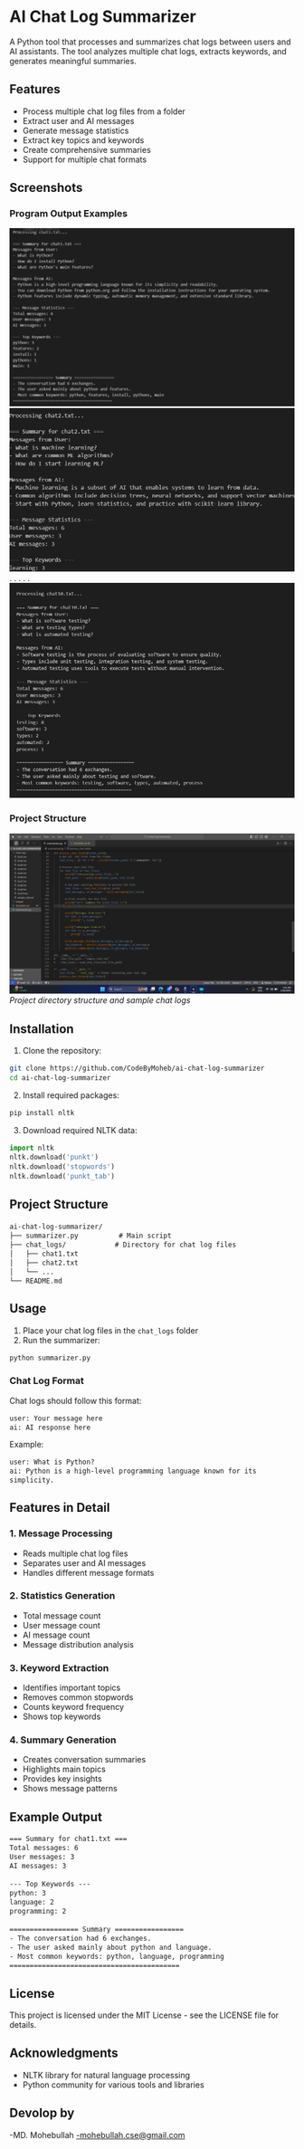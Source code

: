 # AI Chat Log Summarizer

A Python tool that processes and summarizes chat logs between users and AI assistants. The tool analyzes multiple chat logs, extracts keywords, and generates meaningful summaries.

## Features

- Process multiple chat log files from a folder
- Extract user and AI messages
- Generate message statistics
- Extract key topics and keywords
- Create comprehensive summaries
- Support for multiple chat formats

## Screenshots

### Program Output Examples

![Output 1](images/output1.png)
![Output 2](images/output2.png)
.
.
.
.
.
![Output 5](images/output5.png)

### Project Structure
![Project Structure](images/structure.png)
*Project directory structure and sample chat logs*

## Installation

1. Clone the repository:
```bash
git clone https://github.com/CodeByMoheb/ai-chat-log-summarizer
cd ai-chat-log-summarizer
```

2. Install required packages:
```bash
pip install nltk
```

3. Download required NLTK data:
```python
import nltk
nltk.download('punkt')
nltk.download('stopwords')
nltk.download('punkt_tab')
```

## Project Structure

```
ai-chat-log-summarizer/
├── summarizer.py          # Main script
├── chat_logs/            # Directory for chat log files
│   ├── chat1.txt
│   ├── chat2.txt
│   └── ...
└── README.md
```

## Usage

1. Place your chat log files in the `chat_logs` folder
2. Run the summarizer:
```bash
python summarizer.py
```

### Chat Log Format

Chat logs should follow this format:
```
user: Your message here
ai: AI response here
```

Example:
```
user: What is Python?
ai: Python is a high-level programming language known for its simplicity.
```

## Features in Detail

### 1. Message Processing
- Reads multiple chat log files
- Separates user and AI messages
- Handles different message formats

### 2. Statistics Generation
- Total message count
- User message count
- AI message count
- Message distribution analysis

### 3. Keyword Extraction
- Identifies important topics
- Removes common stopwords
- Counts keyword frequency
- Shows top keywords

### 4. Summary Generation
- Creates conversation summaries
- Highlights main topics
- Provides key insights
- Shows message patterns

## Example Output

```
=== Summary for chat1.txt ===
Total messages: 6
User messages: 3
AI messages: 3

--- Top Keywords ---
python: 3
language: 2
programming: 2

================= Summary =================
- The conversation had 6 exchanges.
- The user asked mainly about python and language.
- Most common keywords: python, language, programming
==========================================
```



## License

This project is licensed under the MIT License - see the LICENSE file for details.

## Acknowledgments

- NLTK library for natural language processing
- Python community for various tools and libraries

## Devolop by
-MD. Mohebullah
-mohebullah.cse@gmail.com